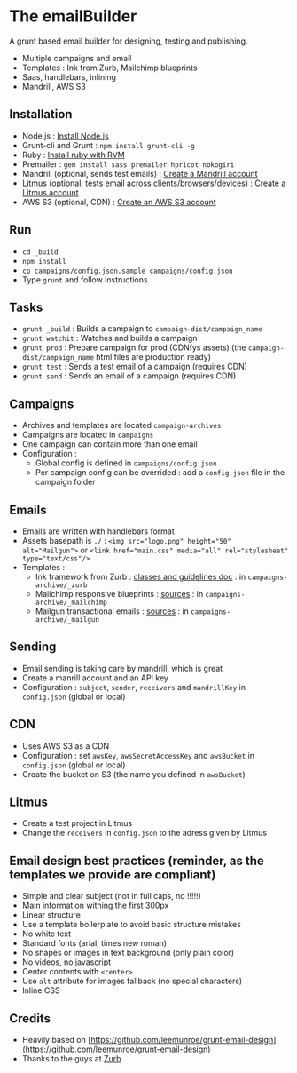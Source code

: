 The emailBuilder
=================

A grunt based email builder for designing, testing and publishing.

- Multiple campaigns and email
- Templates : Ink from Zurb, Mailchimp blueprints
- Saas, handlebars, inlining
- Mandrill, AWS S3

Installation
------------
- Node.js : [Install Node.js](https://github.com/joyent/node/wiki/Installing-Node.js-via-package-manager)
- Grunt-cli and Grunt : `npm install grunt-cli -g`
- Ruby : [Install ruby with RVM](https://rvm.io/rvm/install)
- Premailer : `gem install sass premailer hpricot nokogiri`
- Mandrill (optional, sends test emails) : [Create a Mandrill account](https://mandrillapp.com)
- Litmus (optional, tests email across clients/browsers/devices) : [Create a Litmus account](https://litmus.com) 
- AWS S3 (optional, CDN) : [Create an AWS S3 account](http://aws.amazon.com/s3)

Run
---
- `cd _build`
- `npm install`
- `cp campaigns/config.json.sample campaigns/config.json`
- Type `grunt` and follow instructions

Tasks
-----
- `grunt _build` : Builds a campaign to `campaign-dist/campaign_name`
- `grunt watchit` : Watches and builds a campaign
- `grunt prod` : Prepare campaign for prod (CDNfys assets) (the `campaign-dist/campaign_name` html files are production ready)
- `grunt test` : Sends a test email of a campaign (requires CDN)
- `grunt send` : Sends an email of a campaign (requires CDN)

Campaigns
---------
- Archives and templates are located `campaign-archives`
- Campaigns are located in `campaigns`
- One campaign can contain more than one email
- Configuration : 
    - Global config is defined in `campaigns/config.json`
    - Per campaign config can be overrided : add a `config.json` file in the campaign folder

Emails
------
- Emails are written with handlebars format
- Assets basepath is `./` : `<img src="logo.png" height="50" alt="Mailgun">` or `<link href="main.css" media="all" rel="stylesheet" type="text/css"/>`
- Templates : 
    - Ink framework from Zurb : [classes and guidelines doc](http://zurb.com/ink/docs.php) : in `campaigns-archive/_zurb`
    - Mailchimp responsive blueprints : [sources](https://github.com/mailchimp/Email-Blueprints) : in `campaigns-archive/_mailchimp`
    - Mailgun transactional emails : [sources](https://github.com/mailgun/transactional-email-templates) : in `campaigns-archive/_mailgun`

Sending
-------
- Email sending is taking care by mandrill, which is great
- Create a manrill account and an API key
- Configuration : `subject`, `sender`, `receivers` and `mandrillKey` in `config.json` (global or local)

CDN
---
- Uses AWS S3 as a CDN
- Configuration : set `awsKey`, `awsSecretAccessKey` and `awsBucket` in `config.json` (global or local)
- Create the bucket on S3 (the name you defined in `awsBucket`)

Litmus
------
- Create a test project in Litmus
- Change the `receivers` in `config.json` to the adress given by Litmus

Email design best practices (reminder, as the templates we provide are compliant)
---------------------------------------------------------------------------------
- Simple and clear subject (not in full caps, no !!!!!)
- Main information withing the first 300px
- Linear structure
- Use a template boilerplate to avoid basic structure mistakes
- No white text
- Standard fonts (arial, times new roman)
- No shapes or images in text background (only plain color)
- No videos, no javascript
- Center contents with `<center>`
- Use `alt` attribute for images fallback (no special characters)
- Inline CSS

Credits
-------
- Heavily based on [https://github.com/leemunroe/grunt-email-design](https://github.com/leemunroe/grunt-email-design)
- Thanks to the guys at [Zurb](http://zurb.com/)
